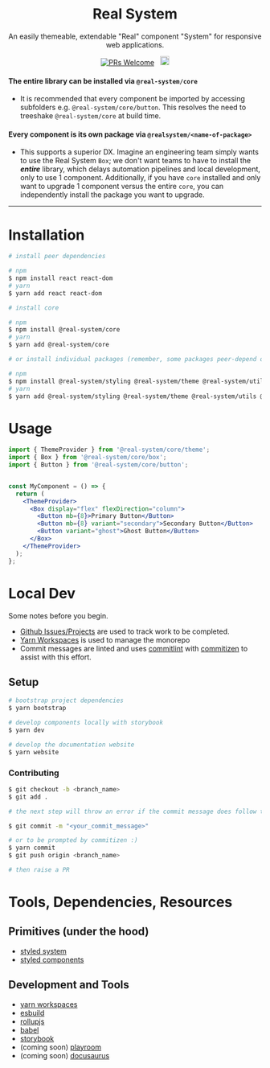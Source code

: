<h1 align="center">Real System</h1>
<p align="center">An easily themeable, extendable "Real" component "System" for responsive web applications.</p>
<p align="center">
<a href="http://makeapullrequest.com"><img src="https://img.shields.io/badge/PRs-welcome-brightgreen.svg?style=flat-square" alt="PRs Welcome" /></a>&nbsp;&nbsp;
<a href="https://badge.fury.io/js/@real-system%2Fcore"><img src="https://badge.fury.io/js/@real-system%2Fcore.svg" alt="npm version" height="18"/></a>
</p>

#### **The entire library can be installed via `@real-system/core`**

- It is recommended that every component be imported by accessing subfolders e.g. `@real-system/core/button`. This resolves the need to treeshake `@real-system/core` at build time.

#### **Every component is its own package via `@realsystem/<name-of-package>`**

- This supports a superior DX. Imagine an engineering team simply wants to use the Real System `Box`; we don't want teams to have to install the **_entire_** library, which delays automation pipelines and local development, only to use 1 component. Additionally, if you have `core` installed and only want to upgrade 1 component versus the entire `core`, you can independently install the package you want to upgrade.


<hr />

# Installation

```bash
# install peer dependencies

# npm
$ npm install react react-dom
# yarn
$ yarn add react react-dom

# install core

# npm
$ npm install @real-system/core
# yarn
$ yarn add @real-system/core

# or install individual packages (remember, some packages peer-depend on other real system packages)

# npm
$ npm install @real-system/styling @real-system/theme @real-system/utils @real-system/button
# yarn
$ yarn add @real-system/styling @real-system/theme @real-system/utils @real-system/button
```

# Usage

```jsx
import { ThemeProvider } from '@real-system/core/theme';
import { Box } from '@real-system/core/box';
import { Button } from '@real-system/core/button';


const MyComponent = () => {
  return (
    <ThemeProvider>
      <Box display="flex" flexDirection="column">
        <Button mb={8}>Primary Button</Button>
        <Button mb={8} variant="secondary">Secondary Button</Button>
        <Button variant="ghost">Ghost Button</Button>
      </Box>
    </ThemeProvider>
  );
};
```

# Local Dev

Some notes before you begin.

- [Github Issues/Projects](https://github.com/bigwoof91/real-system/issues) are used to track work to be completed.
- [Yarn Workspaces](https://yarnpkg.com/features/workspaces) is used to manage the monorepo
- Commit messages are linted and uses [commitlint](https://commitlint.js.org/#/) with [commitizen](https://commitizen-tools.github.io/commitizen/) to assist with this effort.

## Setup

```bash
# bootstrap project dependencies
$ yarn bootstrap

# develop components locally with storybook
$ yarn dev

# develop the documentation website
$ yarn website
```

### Contributing

```bash
$ git checkout -b <branch_name>
$ git add .

# the next step will throw an error if the commit message does follow these conventions: https://github.com/conventional-changelog/commitlint/tree/master/@commitlint/config-conventional

$ git commit -m "<your_commit_message>"

# or to be prompted by commitizen :)
$ yarn commit
$ git push origin <branch_name>

# then raise a PR
```

# Tools, Dependencies, Resources

## Primitives (under the hood)

- [styled system](https://styled-system.com/)
- [styled components](https://styled-components.com/)

## Development and Tools

- [yarn workspaces](https://yarnpkg.com/features/workspaces)
- [esbuild](https://esbuild.github.io/)
- [rollupjs](https://rollupjs.org/guide/en/)
- [babel](https://babeljs.io/)
- [storybook](https://storybook.js.org/)
- (coming soon) [playroom](https://github.com/seek-oss/playroom)
- (coming soon) [docusaurus](https://docusaurus.io/)

